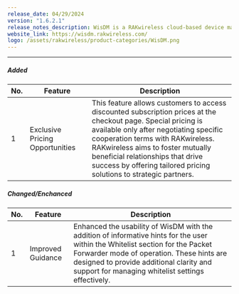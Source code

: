 ```yaml
---
release_date: 04/29/2024
version: "1.6.2.1"
release_notes_description: WisDM is a RAKwireless cloud-based device management platform designed to help you optimize the ways of controlling your gateways. The WisDM device management software supports IoT networks of any scale built around commercial-grade LoRaWAN Edge gateways from RAKwireless. Also, the WisDM platform offers you remote configuration, OTAA updates, and scalable management.
website_link: https://wisdm.rakwireless.com/
logo: /assets/rakwireless/product-categories/WisDM.png
---
```


<rk-release-notes/>

---


##### Added

| No. | Feature                         | Description                                                                                                                                                                                                                                                                                                                                                         |
| --- | ------------------------------- | ------------------------------------------------------------------------------------------------------------------------------------------------------------------------------------------------------------------------------------------------------------------------------------------------------------------------------------------------------------------- |
| 1   | Exclusive Pricing Opportunities | This feature allows customers to access discounted subscription prices at the checkout page. Special pricing is available only after negotiating specific cooperation terms with RAKwireless.  <br> RAKwireless aims to foster mutually beneficial relationships that drive success by offering tailored pricing solutions to strategic partners. |



##### Changed/Enchanced

| No. | Feature           | Description                                                                                                                                                                                                                                                                            |
| --- | ----------------- | -------------------------------------------------------------------------------------------------------------------------------------------------------------------------------------------------------------------------------------------------------------------------------------- |
| 1   | Improved Guidance | Enhanced the usability of WisDM with the addition of informative hints for the user within the Whitelist section for the Packet Forwarder mode of operation. These hints are designed to provide additional clarity and support for managing whitelist settings effectively. |


